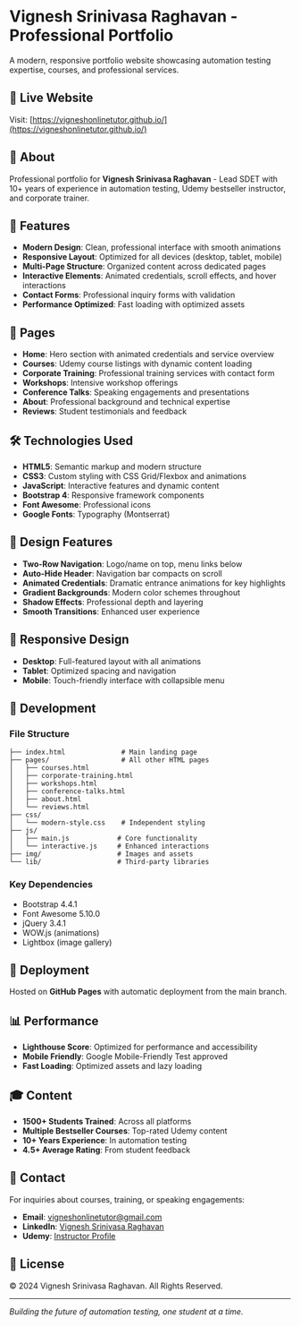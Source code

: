 # Vignesh Srinivasa Raghavan - Professional Portfolio

A modern, responsive portfolio website showcasing automation testing expertise, courses, and professional services.

## 🚀 Live Website

Visit: [https://vigneshonlinetutor.github.io/](https://vigneshonlinetutor.github.io/)

## 💼 About

Professional portfolio for **Vignesh Srinivasa Raghavan** - Lead SDET with 10+ years of experience in automation testing, Udemy bestseller instructor, and corporate trainer.

## 🎯 Features

- **Modern Design**: Clean, professional interface with smooth animations
- **Responsive Layout**: Optimized for all devices (desktop, tablet, mobile)
- **Multi-Page Structure**: Organized content across dedicated pages
- **Interactive Elements**: Animated credentials, scroll effects, and hover interactions
- **Contact Forms**: Professional inquiry forms with validation
- **Performance Optimized**: Fast loading with optimized assets

## 📄 Pages

- **Home**: Hero section with animated credentials and service overview
- **Courses**: Udemy course listings with dynamic content loading
- **Corporate Training**: Professional training services with contact form
- **Workshops**: Intensive workshop offerings
- **Conference Talks**: Speaking engagements and presentations
- **About**: Professional background and technical expertise
- **Reviews**: Student testimonials and feedback

## 🛠️ Technologies Used

- **HTML5**: Semantic markup and modern structure
- **CSS3**: Custom styling with CSS Grid/Flexbox and animations
- **JavaScript**: Interactive features and dynamic content
- **Bootstrap 4**: Responsive framework components
- **Font Awesome**: Professional icons
- **Google Fonts**: Typography (Montserrat)

## 🎨 Design Features

- **Two-Row Navigation**: Logo/name on top, menu links below
- **Auto-Hide Header**: Navigation bar compacts on scroll
- **Animated Credentials**: Dramatic entrance animations for key highlights
- **Gradient Backgrounds**: Modern color schemes throughout
- **Shadow Effects**: Professional depth and layering
- **Smooth Transitions**: Enhanced user experience

## 📱 Responsive Design

- **Desktop**: Full-featured layout with all animations
- **Tablet**: Optimized spacing and navigation
- **Mobile**: Touch-friendly interface with collapsible menu

## 🔧 Development

### File Structure
```
├── index.html              # Main landing page
├── pages/                  # All other HTML pages
│   ├── courses.html
│   ├── corporate-training.html
│   ├── workshops.html
│   ├── conference-talks.html
│   ├── about.html
│   └── reviews.html
├── css/
│   └── modern-style.css    # Independent styling
├── js/
│   ├── main.js            # Core functionality
│   └── interactive.js     # Enhanced interactions
├── img/                   # Images and assets
└── lib/                   # Third-party libraries
```

### Key Dependencies
- Bootstrap 4.4.1
- Font Awesome 5.10.0
- jQuery 3.4.1
- WOW.js (animations)
- Lightbox (image gallery)

## 🚀 Deployment

Hosted on **GitHub Pages** with automatic deployment from the main branch.

## 📊 Performance

- **Lighthouse Score**: Optimized for performance and accessibility
- **Mobile Friendly**: Google Mobile-Friendly Test approved
- **Fast Loading**: Optimized assets and lazy loading

## 🎓 Content

- **1500+ Students Trained**: Across all platforms
- **Multiple Bestseller Courses**: Top-rated Udemy content
- **10+ Years Experience**: In automation testing
- **4.5+ Average Rating**: From student feedback

## 📧 Contact

For inquiries about courses, training, or speaking engagements:
- **Email**: vigneshonlinetutor@gmail.com
- **LinkedIn**: [Vignesh Srinivasa Raghavan](https://www.linkedin.com/in/vignesh-srinivasa-raghavan/)
- **Udemy**: [Instructor Profile](https://www.udemy.com/user/vignesh-2698/)

## 📄 License

© 2024 Vignesh Srinivasa Raghavan. All Rights Reserved.

---

*Building the future of automation testing, one student at a time.*
